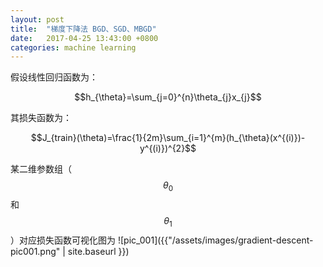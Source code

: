 ```yaml
---
layout: post
title:  "梯度下降法 BGD、SGD、MBGD"
date:   2017-04-25 13:43:00 +0800
categories: machine learning
---
```


假设线性回归函数为：

$$h_{\theta}=\sum_{j=0}^{n}\theta_{j}x_{j}$$

其损失函数为：

$$J_{train}(\theta)=\frac{1}{2m}\sum_{i=1}^{m}(h_{\theta}(x^{(i)})-y^{(i)})^{2}$$

某二维参数组（$$\theta_{0}$$ 和 $$\theta_{1}$$）对应损失函数可视化图为
![pic_001]({{"/assets/images/gradient-descent-pic001.png" | site.baseurl }})